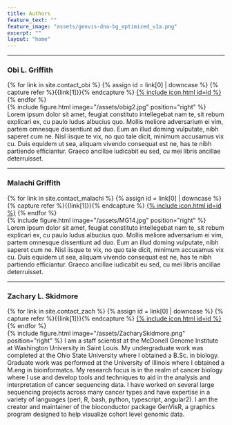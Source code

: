 ```yaml
---
title: Authors
feature_text: ""
feature_image: "assets/genvis-dna-bg_optimized_v1a.png"
excerpt: ""
layout: "home"
---
```


***

### Obi L. Griffith
<nav class="nav  nav--social">
{% for link in site.contact_obi %}
    {% assign id = link[0] | downcase %}
    {% capture refer %}{{link[1]}}{% endcapture %}
<a class="link" target="_blank" href="{{refer}}" title="{{link[0]}}">{% include icon.html id=id %}</a>
{% endfor %}
</nav>
{% include figure.html image="/assets/obig2.jpg" position="right" %}
Lorem ipsum dolor sit amet, feugiat constituto intellegebat nam te, sit rebum explicari ex, cu paulo ludus albucius quo. Mollis meliore adversarium ei vim, partem omnesque dissentiunt ad duo. Eum an illud doming vulputate, nibh saperet cum ne. Nisl iisque te vix, no quo tale dicit, minimum accusamus vix cu. Duis equidem ut sea, aliquam vivendo consequat est ne, has te nibh partiendo efficiantur. Graeco ancillae iudicabit eu sed, cu mei libris ancillae deterruisset.

***

### Malachi Griffith
<nav class="nav  nav--social">
{% for link in site.contact_malachi %}
    {% assign id = link[0] | downcase %}
    {% capture refer %}{{link[1]}}{% endcapture %}
<a class="link" target="_blank" href="{{refer}}" title="{{link[0]}}">{% include icon.html id=id %}</a>
{% endfor %}
</nav>
{% include figure.html image="/assets/MG14.jpg" position="right" %}
Lorem ipsum dolor sit amet, feugiat constituto intellegebat nam te, sit rebum explicari ex, cu paulo ludus albucius quo. Mollis meliore adversarium ei vim, partem omnesque dissentiunt ad duo. Eum an illud doming vulputate, nibh saperet cum ne. Nisl iisque te vix, no quo tale dicit, minimum accusamus vix cu. Duis equidem ut sea, aliquam vivendo consequat est ne, has te nibh partiendo efficiantur. Graeco ancillae iudicabit eu sed, cu mei libris ancillae deterruisset.

***

### Zachary L. Skidmore
<nav class="nav  nav--social">
{% for link in site.contact_zach %}
    {% assign id = link[0] | downcase %}
    {% capture refer %}{{link[1]}}{% endcapture %}
<a class="link" target="_blank" href="{{refer}}" title="{{link[0]}}">{% include icon.html id=id %}</a>
{% endfor %}
</nav>
{% include figure.html image="/assets/ZacharySkidmore.png" position="right" %}
I am a staff scientist at the McDonell Genome Institute at Washington University in Saint Louis. My undergraduate work was completed at the Ohio State University where I obtained a B.Sc. in biology. Graduate work was performed at the University of Illinois where I obtained a M.eng in bioinformatcs. My research focus is in the realm of cancer biology where I use and develop tools and techniques to aid in the analysis and interpretation of cancer sequencing data. I have worked on several large sequencing projects across many cancer types and have expertise in a variety of languages (perl, R, bash, python, typescript, angular2). I am the creator and maintainer of the bioconductor package GenVisR, a graphics program designed to help visualize cohort level genomic data.
